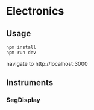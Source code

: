 # Electronics

## Usage
    npm install
    npm run dev
navigate to http://localhost:3000

## Instruments

### SegDisplay
